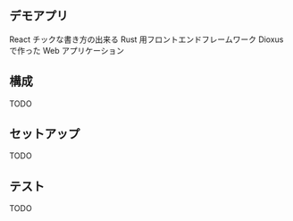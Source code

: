 ## デモアプリ

React チックな書き方の出来る Rust 用フロントエンドフレームワーク Dioxus で作った Web アプリケーション

## 構成

TODO

## セットアップ

TODO

## テスト

TODO
